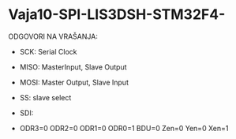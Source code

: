 # Vaja10-SPI-LIS3DSH-STM32F4-
ODGOVORI NA VRAŠANJA:
- SCK:
Serial Clock

- MISO:
MasterInput, Slave Output

- MOSI:
Master Output, Slave Input

- SS:
slave select

- SDI:





- ODR3=0	ODR2=0	ODR1=0	ODR0=1	BDU=0	Zen=0	Yen=0	Xen=1
